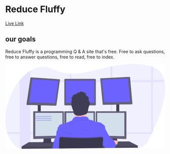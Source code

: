 # Reduce Fluffy

<a href="https://reducefluffy.web.app/" alt="">Live Link</a>

## our goals
Reduce Fluffy is a programming Q & A site that's free. Free to ask questions, free to answer questions, free to read, free to index.

<img src="./src/images/construction.becd1465.png">


